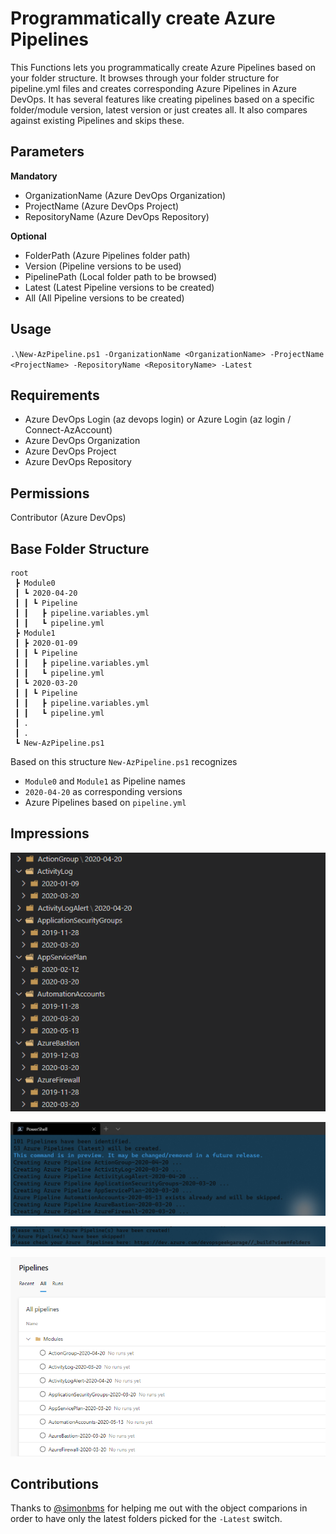 # Programmatically create Azure Pipelines

This Functions lets you programmatically create Azure Pipelines based on your folder structure.
It browses through your folder structure for pipeline.yml files and creates corresponding Azure Pipelines in Azure DevOps.
It has several features like creating pipelines based on a specific folder/module version, latest version or just creates all.
It also compares against existing Pipelines and skips these.

## Parameters

**Mandatory**
- OrganizationName (Azure DevOps Organization)
- ProjectName (Azure DevOps Project)
- RepositoryName (Azure DevOps Repository)

**Optional**
- FolderPath (Azure Pipelines folder path)
- Version (Pipeline versions to be used)
- PipelinePath (Local folder path to be browsed)
- Latest (Latest Pipeline versions to be created)
- All (All Pipeline versions to be created)

## Usage

`.\New-AzPipeline.ps1 -OrganizationName <OrganizationName> -ProjectName <ProjectName> -RepositoryName <RepositoryName> -Latest`

## Requirements

- Azure DevOps Login (az devops login) or Azure Login (az login / Connect-AzAccount)
- Azure DevOps Organization
- Azure DevOps Project
- Azure DevOps Repository

## Permissions

Contributor (Azure DevOps)

## Base Folder Structure

```
root
 ┣ Module0
 ┃ ┗ 2020-04-20
 ┃ ┃ ┗ Pipeline
 ┃ ┃   ┣ pipeline.variables.yml
 ┃ ┃   ┗ pipeline.yml
 ┣ Module1
 ┃ ┣ 2020-01-09
 ┃ ┃ ┗ Pipeline
 ┃ ┃   ┣ pipeline.variables.yml
 ┃ ┃   ┗ pipeline.yml
 ┃ ┗ 2020-03-20
 ┃ ┃ ┗ Pipeline
 ┃ ┃   ┣ pipeline.variables.yml
 ┃ ┃   ┗ pipeline.yml
 ┃ .
 ┃ .
 ┗ New-AzPipeline.ps1
 ```

Based on this structure `New-AzPipeline.ps1` recognizes

- `Module0` and `Module1` as Pipeline names
- `2020-04-20` as corresponding versions
- Azure Pipelines based on `pipeline.yml`

## Impressions

![](.attachments/images/2020-05-28-16-50-18.png)

![](.attachments/images/2020-05-28-16-31-58.png)

![](.attachments/images/2020-05-28-16-27-23.png)

![](.attachments/images/2020-05-28-16-48-26.png)

## Contributions

 Thanks to [@simonbms](https://github.com/simonbms) for helping me out with the object comparions in order to have only the latest folders picked for the `-Latest` switch.